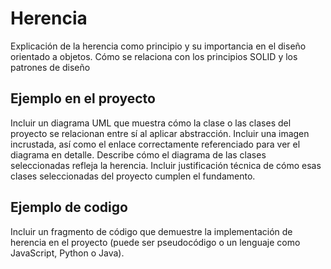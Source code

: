 # Herencia
Explicación de la herencia como principio y su importancia en el diseño orientado a
objetos. Cómo se relaciona con los principios SOLID y los patrones de diseño

## Ejemplo en el proyecto
Incluir un diagrama UML que muestra cómo la clase o las clases del proyecto se
relacionan entre sí al aplicar abstracción. Incluir una imagen incrustada, así como el
enlace correctamente referenciado para ver el diagrama en detalle. Describe cómo
el diagrama de las clases seleccionadas refleja la herencia. Incluir justificación
técnica de cómo esas clases seleccionadas del proyecto cumplen el
fundamento.

## Ejemplo de codigo
Incluir un fragmento de código que demuestre la implementación de herencia en el
proyecto (puede ser pseudocódigo o un lenguaje como JavaScript, Python o Java).
